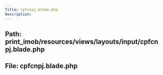 ```yaml
---
Title: cpfcnpj.blade.php
Description:
---
```


## Path: print_imob/resources/views/layouts/input/cpfcnpj.blade.php
## File: cpfcnpj.blade.php
